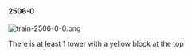 #### 2506-0
![train-2506-0-0.png](https://github.com/lil-lab/nlvr/raw/master/nlvr/train/images/27/train-2506-0-0.png "train-2506-0-0.png")

There is at least 1 tower with a yellow block at the top